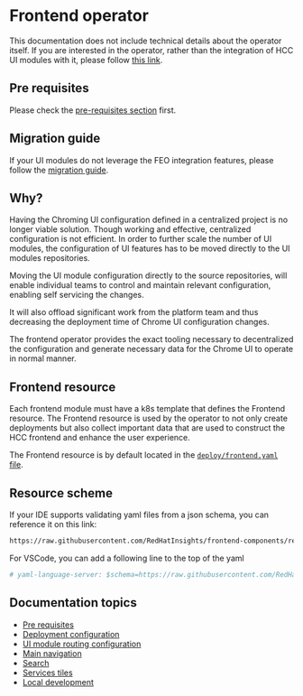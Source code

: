 # Frontend operator

This documentation does not include technical details about the operator itself. If you are interested in the operator, rather than the integration of HCC UI modules with it, please follow [this link](https://github.com/RedHatInsights/frontend-operator).

## Pre requisites

Please check the [pre-requisites section](./pre-requisites.md) first.

## Migration guide
If your UI modules do not leverage the FEO integration features, please follow the [migration guide](https://github.com/RedHatInsights/chrome-service-backend/blob/main/docs/feo-migration-guide.md).

## Why?

Having the Chroming UI configuration defined in a centralized project is no longer viable solution. Though working and effective, centralized configuration is not efficient. In order to further scale the number of UI modules, the configuration of UI features has to be moved directly to the UI modules repositories.

Moving the UI module configuration directly to the source repositories, will enable individual teams to control and maintain relevant configuration, enabling self servicing the changes.

It will also offload significant work from the platform team and thus decreasing the deployment time of Chrome UI configuration changes.

The frontend operator provides the exact tooling necessary to decentralized the configuration and generate necessary data for the Chrome UI to operate in normal manner.

## Frontend resource

Each frontend module must have a k8s template that defines the Frontend resource. The Frontend resource is used by the operator to not only create deployments but also collect important data that are used to construct the HCC frontend and enhance the user experience.

The Frontend resource is by default located in the [`deploy/frontend.yaml` file](../../deploy/frontend.yaml).

## Resource scheme

If your IDE supports validating yaml files from a json schema, you can reference it on this link:

```bash
https://raw.githubusercontent.com/RedHatInsights/frontend-components/refs/heads/master/packages/config-utils/src/feo/spec/frontend-crd.schema.json
```
For VSCode, you can add a following line to the top of the yaml

```yaml
# yaml-language-server: $schema=https://raw.githubusercontent.com/RedHatInsights/frontend-components/refs/heads/master/packages/config-utils/src/feo/spec/frontend-crd.schema.json
```

## Documentation topics
- [Pre requisites](./pre-requisites.md)
- [Deployment configuration](./basic-configuration.md)
- [UI module routing configuration](./modules.md)
- [Main navigation](./navigation.md)
- [Search](./search.md)
- [Services tiles](./services.md)
- [Local development](./local-development.md)
